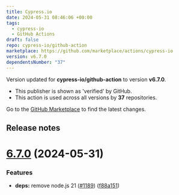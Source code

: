 ```yaml
---
title: Cypress.io
date: 2024-05-31 08:46:06 +00:00
tags:
  - cypress-io
  - GitHub Actions
draft: false
repo: cypress-io/github-action
marketplace: https://github.com/marketplace/actions/cypress-io
version: v6.7.0
dependentsNumber: "37"
---
```



Version updated for **cypress-io/github-action** to version **v6.7.0**.
- This publisher is shown as 'verified' by GitHub.
- This action is used across all versions by **37** repositories.

Go to the [GitHub Marketplace](https://github.com/marketplace/actions/cypress-io) to find the latest changes.

## Release notes

# [6.7.0](https://github.com/cypress-io/github-action/compare/v6.6.1...v6.7.0) (2024-05-31)


### Features

* **deps:** remove node.js 21 ([#1189](https://github.com/cypress-io/github-action/issues/1189)) ([f88a151](https://github.com/cypress-io/github-action/commit/f88a151c986cab2e339cdbede6a5c4468bb62c17))




